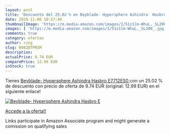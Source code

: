```yaml
---
layout: post
title: 'Descuento del 25.02 % en Beyblade- Hypersphere Ashindra  Hasbro E'
date: 2020-11-06 10:57:49
thumbnailImage: 'https://m.media-amazon.com/images/I/51z1lm-WhuL._SL200_.jpg'
images: [ 'https://m.media-amazon.com/images/I/51z1lm-WhuL._SL200_.jpg' ]
comments: true
category: ofertas
author: ring
slug: B082DTPNSM
description:
actualPrice: 9.74 EUR
comparePrice: 12.99 EUR
inStock: true
---
```


Tienes [Beyblade- Hypersphere Ashindra  Hasbro E7712ES0 ](https://www.amazon.es/dp/B082DTPNSM/?tag=tolees-21) con un 25.02 % de descuento con precio de oferta de 9.74 EUR (original: 12.99 EUR) en el siguiente enlace!

[![Beyblade- Hypersphere Ashindra  Hasbro E](https://m.media-amazon.com/images/I/51z1lm-WhuL._SL200_.jpg)](https://www.amazon.es/dp/B082DTPNSM/?tag=tolees-21)

[Accede a la oferta!!](https://www.amazon.es/dp/B082DTPNSM/?tag=tolees-21)

Links participate in Amazon Associate program and might generate a comission on qualifying sales


